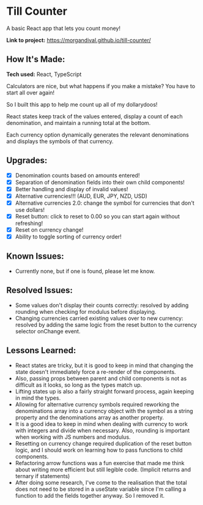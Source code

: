 # Till Counter

A basic React app that lets you count money!

**Link to project:** https://morgandival.github.io/till-counter/

## How It's Made:

**Tech used:** React, TypeScript

Calculators are nice, but what happens if you make a mistake? You have to start all over again!

So I built this app to help me count up all of my dollarydoos!

React states keep track of the values entered, display a count of each denomination, and maintain a running total at the bottom.

Each currency option dynamically generates the relevant denominations and displays the symbols of that currency.

## Upgrades:

- [x] Denomination counts based on amounts entered!
- [x] Separation of denomination fields into their own child components!
- [x] Better handling and display of invalid values!
- [x] Alternative currencies!!! (AUD, EUR, JPY, NZD, USD)
- [x] Alternative currencies 2.0: change the symbol for currencies that don't use dollars!
- [x] Reset button: click to reset to 0.00 so you can start again without refreshing!
- [x] Reset on currency change!
- [x] Ability to toggle sorting of currency order!

## Known Issues:

- Currently none, but if one is found, please let me know.

## Resolved Issues:

- Some values don't display their counts correctly: resolved by adding rounding when checking for modulus before displaying.
- Changing currencies carried existing values over to new currency: resolved by adding the same logic from the reset button to the currency selector onChange event.

## Lessons Learned:

- React states are tricky, but it is good to keep in mind that changing the state doesn't immediately force a re-render of the components.
- Also, passing props between parent and child components is not as difficult as it looks, so long as the types match up.
- Lifting states up is also a fairly straight forward process, again keeping in mind the types.
- Allowing for alternative currency symbols required reworking the denominations array into a currency object with the symbol as a string property and the denominations array as another property.
- It is a good idea to keep in mind when dealing with currency to work with integers and divide when necessary. Also, rounding is important when working with JS numbers and modulus.
- Resetting on currency change required duplication of the reset button logic, and I should work on learning how to pass functions to child components.
- Refactoring arrow functions was a fun exercise that made me think about writing more efficient but still legible code. (Implicit returns and ternary if statements)
- After doing some research, I've come to the realisation that the total does not need to be stored in a useState variable since I'm calling a function to add the fields together anyway. So I removed it.
